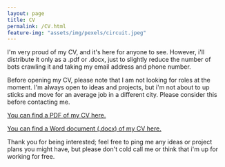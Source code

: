```yaml
---
layout: page
title: CV
permalink: /CV.html
feature-img: "assets/img/pexels/circuit.jpeg"
---
```


I'm very proud of my CV, and it's here for anyone to see. However, i'll distribute it only as a .pdf or .docx, just to slightly reduce the number of bots crawling it and taking my email address and phone number.

Before opening my CV, please note that I am not looking for roles at the moment. I'm always open to ideas and projects, but i'm not about to up sticks and move for an average job in a different city. Please consider this before contacting me.

[You can find a PDF of my CV here.](/assets/cv/CV.pdf)

[You can find a Word document (.docx) of my CV here.](/assets/cv/CV.docx)

Thank you for being interested; feel free to ping me any ideas or project plans you might have, but please don't cold call me or think that i'm up for working for free.